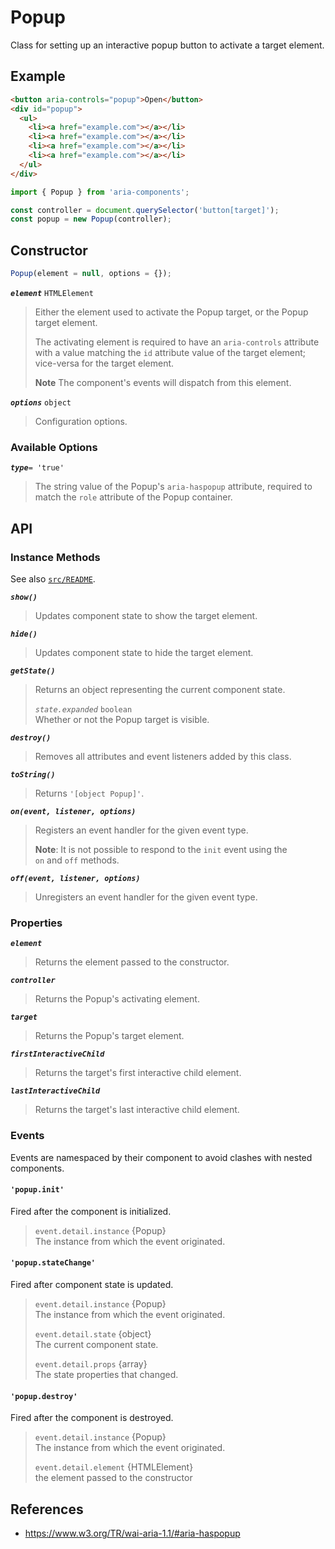 Popup
=====

Class for setting up an interactive popup button to activate a target element.

## Example

```html
<button aria-controls="popup">Open</button>
<div id="popup">
  <ul>
    <li><a href="example.com"></a></li>
    <li><a href="example.com"></a></li>
    <li><a href="example.com"></a></li>
    <li><a href="example.com"></a></li>
  </ul>
</div>
```

```jsx
import { Popup } from 'aria-components';

const controller = document.querySelector('button[target]');
const popup = new Popup(controller);
```

## Constructor

```jsx
Popup(element = null, options = {});
```

_**`element`**_ `HTMLElement`  
> Either the element used to activate the Popup target, or the Popup target element.
> 
> The activating element is required to have an `aria-controls` attribute with a value matching the `id` attribute value of the target element; vice-versa for the target element.
>
> **Note** The component's events will dispatch from this element.

_**`options`**_ `object`  
> Configuration options.

### Available Options

_**`type`**_`= 'true'`  
> The string value of the Popup's `aria-haspopup` attribute, required to  
match the `role` attribute of the Popup container.

## API

### Instance Methods

See also [`src/README`](../).

_**`show()`**_  
> Updates component state to show the target element.

_**`hide()`**_  
> Updates component state to hide the target element.

_**`getState()`**_  
> Returns an object representing the current component state.
>
> _`state.expanded`_ `boolean`  
> Whether or not the Popup target is visible.

_**`destroy()`**_  
> Removes all attributes and event listeners added by this class.

_**`toString()`**_  
> Returns `'[object Popup]'`.

_**`on(event, listener, options)`**_  
> Registers an event handler for the given event type.  
>
> **Note**: It is not possible to respond to the `init` event using the  
> `on` and `off` methods.

_**`off(event, listener, options)`**_  
> Unregisters an event handler for the given event type.

### Properties

_**`element`**_  
> Returns the element passed to the constructor.

_**`controller`**_  
> Returns the Popup's activating element.

_**`target`**_  
> Returns the Popup's target element.

_**`firstInteractiveChild`**_  
> Returns the target's first interactive child element.

_**`lastInteractiveChild`**_  
> Returns the target's last interactive child element.

### Events

Events are namespaced by their component to avoid clashes with nested components.

#### `'popup.init'`

Fired after the component is initialized.

> `event.detail.instance` {Popup}  
> The instance from which the event originated.

#### `'popup.stateChange'`

Fired after component state is updated.

> `event.detail.instance` {Popup}  
> The instance from which the event originated.
>
> `event.detail.state` {object}  
> The current component state.
>
> `event.detail.props` {array}  
> The state properties that changed.

#### `'popup.destroy'`

Fired after the component is destroyed.

> `event.detail.instance` {Popup}  
> The instance from which the event originated.
>
> `event.detail.element` {HTMLElement}  
> the element passed to the constructor

## References

- https://www.w3.org/TR/wai-aria-1.1/#aria-haspopup
